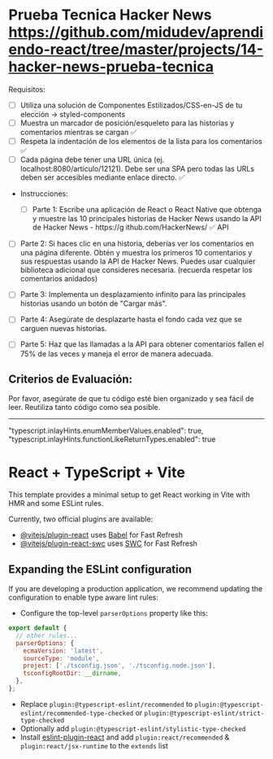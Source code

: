 # Prueba Tecnica Hacker News https://github.com/midudev/aprendiendo-react/tree/master/projects/14-hacker-news-prueba-tecnica

Requisitos:

- [ ] Utiliza una solución de Componentes Estilizados/CSS-en-JS de tu elección -> styled-components
- [ ] Muestra un marcador de posición/esqueleto para las historias y comentarios mientras se cargan ✅
- [ ] Respeta la indentación de los elementos de la lista para los comentarios ✅
- [ ] Cada página debe tener una URL única (ej. localhost:8080/artículo/12121). Debe ser una SPA pero todas las URLs deben ser accesibles mediante enlace directo. ✅

- Instrucciones:

  - [ ] Parte 1: Escribe una aplicación de React o React Native que obtenga y muestre las 10 principales historias de Hacker News usando la API de Hacker News - https://g ithub.com/HackerNews/ ✅
        API

- [ ] Parte 2: Si haces clic en una historia, deberías ver los comentarios en una página diferente. Obtén y muestra los primeros 10 comentarios y sus respuestas usando la API de Hacker News. Puedes usar cualquier biblioteca adicional que consideres necesaria. (recuerda respetar los comentarios anidados)

- [ ] Parte 3: Implementa un desplazamiento infinito para las principales historias usando un botón de "Cargar más".
- [ ] Parte 4: Asegúrate de desplazarte hasta el fondo cada vez que se carguen nuevas historias.

- [ ] Parte 5: Haz que las llamadas a la API para obtener comentarios fallen el 75% de las veces y maneja el error de manera adecuada.

## Criterios de Evaluación:

Por favor, asegúrate de que tu código esté bien organizado y sea fácil de leer.
Reutiliza tanto código como sea posible.

---

"typescript.inlayHints.enumMemberValues.enabled": true,
"typescript.inlayHints.functionLikeReturnTypes.enabled": true

# React + TypeScript + Vite

This template provides a minimal setup to get React working in Vite with HMR and some ESLint rules.

Currently, two official plugins are available:

- [@vitejs/plugin-react](https://github.com/vitejs/vite-plugin-react/blob/main/packages/plugin-react/README.md) uses [Babel](https://babeljs.io/) for Fast Refresh
- [@vitejs/plugin-react-swc](https://github.com/vitejs/vite-plugin-react-swc) uses [SWC](https://swc.rs/) for Fast Refresh

## Expanding the ESLint configuration

If you are developing a production application, we recommend updating the configuration to enable type aware lint rules:

- Configure the top-level `parserOptions` property like this:

```js
export default {
  // other rules...
  parserOptions: {
    ecmaVersion: 'latest',
    sourceType: 'module',
    project: ['./tsconfig.json', './tsconfig.node.json'],
    tsconfigRootDir: __dirname,
  },
};
```

- Replace `plugin:@typescript-eslint/recommended` to `plugin:@typescript-eslint/recommended-type-checked` or `plugin:@typescript-eslint/strict-type-checked`
- Optionally add `plugin:@typescript-eslint/stylistic-type-checked`
- Install [eslint-plugin-react](https://github.com/jsx-eslint/eslint-plugin-react) and add `plugin:react/recommended` & `plugin:react/jsx-runtime` to the `extends` list
